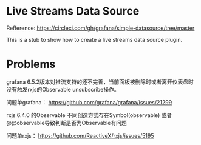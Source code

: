 # Live Streams Data Source

Refference: https://circleci.com/gh/grafana/simple-datasource/tree/master

This is a stub to show how to create a live streams data source plugin.

# Problems

grafana 6.5.2版本对推流支持的还不完善，当前面板被删除时或者离开仪表盘时没有触发rxjs的Observable unsubscribe操作。

问题单grafana： https://github.com/grafana/grafana/issues/21299

rxjs 6.4.0 的Observable 不同创造方式存在Symbol(observable) 或者 @@observable导致判断是否为Observable有问题

问题单rxjs： https://github.com/ReactiveX/rxjs/issues/5195
